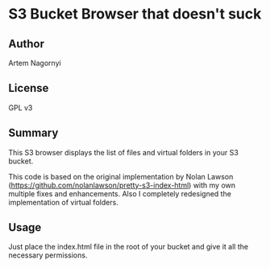 S3 Bucket Browser that doesn't suck
====================================

Author
-------
Artem Nagornyi

License
--------
GPL v3

Summary
---------
This S3 browser displays the list of files and virtual folders in your S3 bucket.

This code is based on the original implementation by Nolan Lawson (https://github.com/nolanlawson/pretty-s3-index-html) with my own multiple fixes and enhancements. Also I completely redesigned the implementation of virtual folders.

Usage
-------
Just place the index.html file in the root of your bucket and give it all the necessary permissions.
